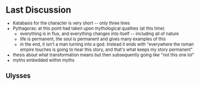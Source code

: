 
<span style="font-size:0.8em;">

# Last Discussion
- Katabasis for the character is very short -- only three lines 
- Pythagoras: at this point had taken upon mythological qualities (at this time)
    - everything is in flux, and everything changes into itself -- including all of nature
    - life is permanent, the soul is permanent and gives many examples of this
    - in the end, it isn't a man turning into a god. Instead it ends with "everywhere the roman empire touches 
    is going to hear this story, and that's what keeps my story permanent"
- thesis about what transformation means but then subsequently going like "not this one lol"
- myths embedded within myths

## Ulysses 
</span>
